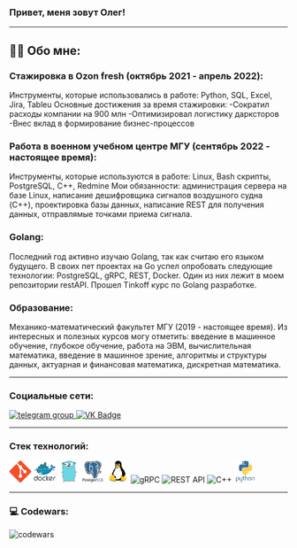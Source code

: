 ### Привет, меня зовут Олег!

---

## :man_technologist: Обо мне:

### Стажировка в Ozon fresh (октябрь 2021 - апрель 2022):
Инструменты, которые использовались в работе: Python, SQL, Excel, Jira, Tableu Основные достижения за время стажировки:
-Сократил расходы компании на 900 млн
-Оптимизировал логистику дарксторов
-Внес вклад в формирование бизнес-процессов

### Работа в военном учебном центре МГУ (сентябрь 2022 - настоящее время): 
Инструменты, которые используются в работе: Linux, Bash скрипты, PostgreSQL, C++, Redmine
Мои обязанности: администрация сервера на базе Linux, написание дешифровщика сигналов воздушного судна (C++), проектировка базы данных, написание REST для получения данных, отправлямые точками приема сигнала.

### Golang:
Последний год активно изучаю Golang, так как считаю его языком будущего. В своих пет проектах на Go успел опробовать следующие технологии: PostgreSQL, gRPC, REST, Docker. Один из них лежит в моем репозитории restAPI. Прошел Tinkoff курс по Golang разработке.

### Образование:
Механико-математический факультет МГУ (2019 - настоящее время). Из интересных и полезных курсов могу отметить: введение в машинное обучение, глубокое обучение, работа на ЭВМ, вычислительная математика, введение в машинное зрение, алгоритмы и
структуры данных, актуарная и финансовая математика, дискретная математика.

--- 

### Социальные сети:

  <div id="badges">
    <a href="https://t.me/kirill_of_oleg" target="_blank">
      <img src="https://cdn-icons-png.flaticon.com/512/2111/2111646.png" width="40" height="40" alt="telegram group" />
    </a>
    <a href="https://vk.com/id226837314" target="_blank">
      <img src="https://cdn-icons-png.flaticon.com/512/145/145813.png" width="40" height="40" alt="VK Badge"/>
    </a>
  </div>

---

### Стек технологий:

<div>
  
  <img src="https://github.com/devicons/devicon/blob/master/icons/git/git-original.svg" title="git" alt="git" width="40" height="40"/>
  <img src="https://github.com/devicons/devicon/blob/master/icons/docker/docker-original-wordmark.svg" title="Docker" alt="Docker" width="40" height="40"/>
  <img src="https://github.com/devicons/devicon/blob/master/icons/go/go-original.svg" title="Go" alt="Go" width="40" height="40"/>
  <img src="https://github.com/devicons/devicon/blob/master/icons/postgresql/postgresql-original-wordmark.svg" title="PostgreSQL" alt="PostgreSQL" width="40" height="40"/>
  <img src="https://github.com/devicons/devicon/blob/master/icons/linux/linux-original.svg" title="linux" alt="linux" width="40" height="40"/>
  <img src="https://yandex-images.clstorage.net/hvDf51172/4af1980FxZUi/6VGZPvpPoHyu6ffOydvnWdB6BLMS5J5JxmR9bYRW69w2XG2NRTEh86sthQYUy_JUQArKKRN4YwF7Wu254WAUIr0lXYrbKlUYH3y3TvmLxowESxV2sqFP7eOhiW0R817cUmwtDAWURRfr6NOQdsnAF9Ls7a4E3xKEG6_YmHXUpREL5YierO8Q7ah4JR7reRevkfk09GNwD8vz4XrKAyS5W1VerM1SliSnjJ2xwTeJAzbRTOxMZp_jtFrOq5rR5RdAKJM4TZy-IuzqOJfuGPlEX8PopFdyww5IAOLbOBJ2-VjE_C9-EtSHtly9kLEWSTNlAU9vv1cvglU7L0r5EXYEsipw-M8PLALvKLrXHwiblV1wqmU2wGBf-BHjiMhwdgiZdSxf79OmBhf_vqNjRbrwZNNMX3wVPNC26W_Ja3B3xhO6oCm9TwzRv9qZV1z52VfuIlkFRqLgTmrx0wiZ0ZTaa-Z8vS5gZgYUjSyBASQ6QzdRbk3uReyBhDjfaEsCN0UyCRNJL22PIazay8S-SduVjHOJZLUT8U9ZsxL5OGC2yMvWXH6eglcUV6-fEtCn6eOWwj1tfLU_YzaaTMnK85e2cBoD6U_9zTNNWui23nk5VkxiGvc18gGvWiAx6frydHiYdm8vXhD21kSsnTHiJongJVO8vf73fcO2qd9Kq7IGh3IZswpNbFwwbwh65176qoWOUsrGhKLAfnqRIalIMyTLicVevH-zpHQl_T6hA2W6wpRDT49ddRyyZMld68sxVbZwC3P5v2xvAS9KKAUvWItkzFLrNtfQgT_a0zJrKoJUqKolnhzNkBdEpWz_4tPWivFVoOzMvvZ8wyVZPanJI2d0gHhBew2uXvF8C5gH7Ek4p1_BuMfkY0BNSMETqAuD5unq9U6tf1A0hgdtLLIApenwRBIsvDwULwB0Su_oKTAXlrA5QquPrC_i3al4FK6KyjeckRs01wBQXXnh0fkI0" title="gRPC" alt="gRPC" width="45" height="40"/>
  <img src="https://avatars.mds.yandex.net/i?id=6c7fc0e7288fdd221d70c94d96ce893e6a30da40-8314096-images-thumbs&n=13&exp=1" title="REST API" alt="REST API" width="90" height="40"/>
  <img src="https://avatars.mds.yandex.net/i?id=f930c88feed847afee59b87885d36dc7ead21962-4912124-images-thumbs&n=13&exp=1" title="C++" alt="C++" width="60" height="40"/>
   <img src="https://github.com/devicons/devicon/blob/master/icons/python/python-original-wordmark.svg" title="python" alt="pyhton" width="40" height="40"/>
</div>

---

### 💻 Codewars:

![codewars](https://www.codewars.com/users/kirillofOK/badges/large)







